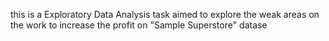 this is a Exploratory Data Analysis task aimed to explore the weak areas on the work to increase the profit on "Sample Superstore" datase

